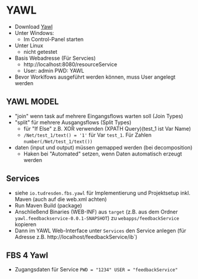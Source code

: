 ﻿# YAWL
- Download [Yawl](http://www.yawlfoundation.org/)
- Unter Windows:
   - Im Control-Panel starten 
- Unter Linux
   - nicht getestet
- Basis Webadresse (Für Servcies)
   - http://localhost:8080/resourceService
   - User: admin PWD: YAWL
- Bevor Worklfows ausgeführt werden können, muss User angelegt werden

## YAWL MODEL
- "join" wenn task auf mehrere Eingangsflows warten soll (Join Types)
- "split" für mehrere Ausgangsflows (Split Types)
   - für "If Else" z.B. XOR verwenden  (XPATH Query)(test_1 ist Var Name)
   - `/Net/test_1/text() = '1'` für Var `test_1`. Für Zahlen  `number(/Net/test_1/text())`
- daten (input und output) müssen gemapped werden (bei decomposition)
   - Haken bei "Automated" setzen, wenn Daten automatisch erzeugt werden

## Services
- siehe `io.tudresden.fbs.yawl` für Implementierung und Projektsetup inkl. Maven (auch auf die web.xml achten)
- Run Maven Build (package)
- Anschließend Binaries (WEB-INF) aus `target` (z.B. aus dem Ordner `yawl.feedbackservice-0.0.1-SNAPSHOT`) zu `webapps/feedbackService` kopieren
- Dann im YAWL Web-Interface unter `Services` den Service anlegen (für Adresse z.B. http://localhost/feedbackService/ib`)

## FBS 4 Yawl
- Zugangsdaten für Service `PWD = "1234" USER = "feedbackService"`
  
